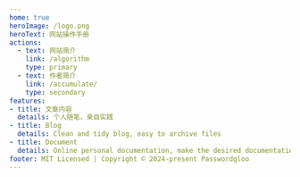 ```yaml
---
home: true
heroImage: /logo.png
heroText: 网站操作手册
actions:
  - text: 网站简介
    link: /algorithm
    type: primary
  - text: 作者简介
    link: /accumulate/
    type: secondary
features:
- title: 文章内容
  details: 个人随笔，亲自实践
- title: Blog
  details: Clean and tidy blog, easy to archive files
- title: Document
  details: Online personal documentation, make the desired documentation
footer: MIT Licensed | Copyright © 2024-present Passwordgloo
---
```

